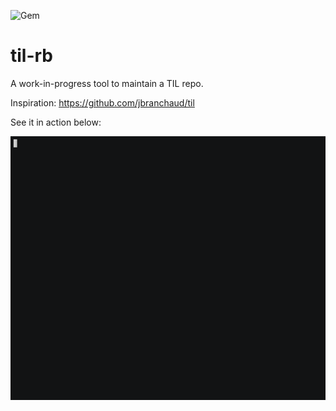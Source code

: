 ![Gem](https://img.shields.io/gem/v/til-rb)

# til-rb

A work-in-progress tool to maintain a TIL repo.

Inspiration: https://github.com/jbranchaud/til

See it in action below:

![til in action](til.gif)
